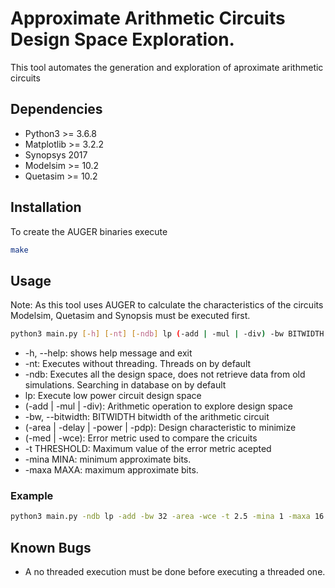 # Approximate Arithmetic Circuits Design Space Exploration.

This tool automates the generation and exploration of aproximate arithmetic circuits

## Dependencies

* Python3 >= 3.6.8
* Matplotlib >= 3.2.2
* Synopsys 2017
* Modelsim >= 10.2
* Quetasim >= 10.2

## Installation

To create the AUGER binaries execute

```bash
make
```

## Usage

Note: As this tool uses AUGER to calculate the characteristics of the circuits Modelsim, Quetasim and Synopsis must be executed first.

```bash
python3 main.py [-h] [-nt] [-ndb] lp (-add | -mul | -div) -bw BITWIDTH (-area | -delay | -power | -pdp) (-med | -wce) [-t THRESHOLD] [-mina MINA] [-maxa MAXA]
```

* -h, --help:  shows help message and exit
* -nt: Executes without threading. Threads on by default
* -ndb: Executes all the design space, does not retrieve data from old simulations. Searching in database on by default
* lp: Execute low power circuit design space
* (-add | -mul | -div): Arithmetic operation to explore design space
* -bw, --bitwidth: BITWIDTH bitwidth of the arithmetic circuit
* (-area | -delay | -power | -pdp): Design characteristic to minimize
* (-med | -wce): Error metric used to compare the cricuits
* -t THRESHOLD: Maximum value of the error metric acepted
* -mina MINA:  minimum approximate bits.
* -maxa MAXA: maximum approximate bits.

### Example 

```bash
python3 main.py -ndb lp -add -bw 32 -area -wce -t 2.5 -mina 1 -maxa 16
```

## Known Bugs

* A no threaded execution must be done before executing a threaded one.
